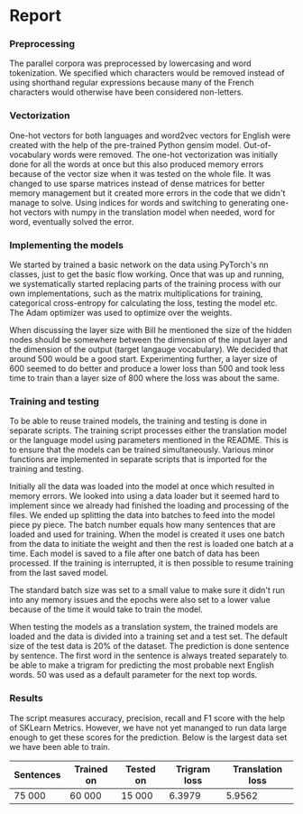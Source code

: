 # Report

### Preprocessing
The parallel corpora was preprocessed by lowercasing and word tokenization. We specified which characters would be removed instead of using shorthand regular expressions because many of the French characters would otherwise have been considered non-letters. 

### Vectorization
One-hot vectors for both languages and word2vec vectors for English were created with the help of the pre-trained Python gensim model. Out-of-vocabulary words were removed. The one-hot vectorization was initially done for all the words at once but this also produced memory errors because of the vector size when it was tested on the whole file.  It was changed to use sparse matrices instead of dense matrices for better memory management but it created more errors in the code that we didn't manage to solve. Using indices for words and switching to generating one-hot vectors with numpy in the translation model when needed, word for word, eventually solved the error.

### Implementing the models
We started by trained a basic network on the data using PyTorch's nn classes, just to get the basic flow working. Once that was up and running, we systematically started replacing parts of the training process with our own implementations, such as the matrix multiplications for training, categorical cross-entropy for calculating the loss, testing the model etc. The Adam optimizer was used to optimize over the weights.

When discussing the layer size with Bill he mentioned the size of the hidden nodes should be somewhere between the dimension of the input layer and the dimension of the output (target langauge vocabulary). We decided that around 500 would be a good start. Experimenting further, a layer size of 600 seemed to do better and produce a lower loss than 500 and took less time to train than a layer size of 800 where the loss was about the same. 

### Training and testing
To be able to reuse trained models, the training and testing is done in separate scripts. The training script processes either the translation model or the language model using parameters mentioned in the README. This is to ensure that the models can be trained simultaneously. Various minor functions are implemented in separate scripts that is imported for the training and testing.

Initially all the data was loaded into the model at once which resulted in memory errors. We looked into using a data loader but it seemed hard to implement since we already had finished the loading and processing of the files. We ended up splitting the data into batches to feed into the model piece py piece. The batch number equals how many sentences that are loaded and used for training. When the model is created it uses one batch from the data to initiate the weight and then the rest is loaded one batch at a time. Each model is saved to a file after one batch of data has been processed. If the training is interrupted, it is then possible to resume training from the last saved model.

The standard batch size was set to a small value to make sure it didn't run into any memory issues and the epochs were also set to a lower value because of the time it would take to train the model.

When testing the models as a translation system, the trained models are loaded and the data is divided into a training set and a test set. The default size of the test data is 20% of the dataset. The prediction is done sentence by sentence. The first word in the sentence is always treated separately to be able to make a trigram for predicting the most probable next English words. 50 was used as a default parameter for the next top words. 

### Results
The script measures accuracy, precision, recall and F1 score with the help of SKLearn Metrics. However, we have not yet mananged to run data large enough to get these scores for the prediction. Below is the largest data set we have been able to train.

| Sentences | Trained on | Tested on | Trigram loss | Translation loss |
|-----------|------------|-----------|--------------|------------------|
| 75 000    | 60 000     | 15 000    | 6.3979       | 5.9562           |

